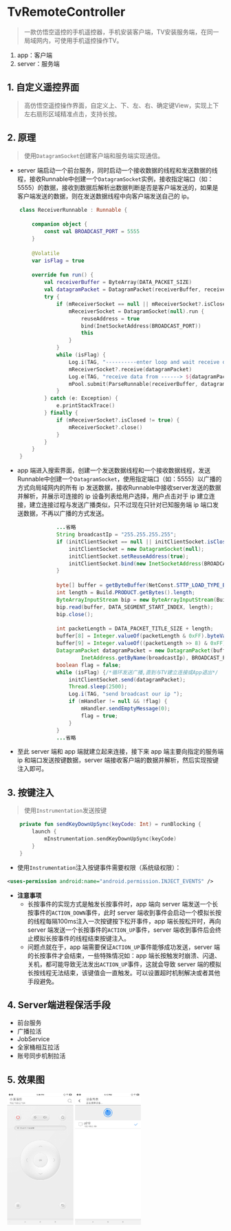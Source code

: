 # TvRemoteController
> 一款仿悟空遥控的手机遥控器，手机安装客户端，TV安装服务端，在同一局域网内，可使用手机遥控操作TV。
1. app：客户端
2. server：服务端

## 1. 自定义遥控界面
> 高仿悟空遥控操作界面，自定义上、下、左、右、确定键View，实现上下左右扇形区域精准点击，支持长按。
## 2. 原理
> 使用`DatagramSocket`创建客户端和服务端实现通信。
- server 端启动一个前台服务，同时启动一个接收数据的线程和发送数据的线程，接收Runnable中创建一个`DatagramSocket`实例，接收指定端口（如：5555）的数据，接收到数据后解析出数据判断是否是客户端发送的，如果是客户端发送的数据，则在发送数据线程中向客户端发送自己的 ip。

```kotlin
    class ReceiverRunnable : Runnable {

        companion object {
            const val BROADCAST_PORT = 5555
        }

        @Volatile
        var isFlag = true

        override fun run() {
            val receiverBuffer = ByteArray(DATA_PACKET_SIZE)
            val datagramPacket = DatagramPacket(receiverBuffer, receiverBuffer.size)
            try {
                if (mReceiverSocket == null || mReceiverSocket?.isClosed == true) {
                    mReceiverSocket = DatagramSocket(null).run {
                        reuseAddress = true
                        bind(InetSocketAddress(BROADCAST_PORT))
                        this
                    }
                }
                while (isFlag) {
                    Log.i(TAG, "----------enter loop and wait receive data----------")
                    mReceiverSocket?.receive(datagramPacket)
                    Log.e(TAG, "receive data from ------> ${datagramPacket.address.hostAddress}")
                    mPool.submit(ParseRunnable(receiverBuffer, datagramPacket))
                }
            } catch (e: Exception) {
                e.printStackTrace()
            } finally {
                if (mReceiverSocket?.isClosed != true) {
                    mReceiverSocket?.close()
                }
            }
        }
    }
```

- app 端进入搜索界面，创建一个发送数据线程和一个接收数据线程，发送Runnable中创建一个`DatagramSocket`，使用指定端口（如：5555）以广播的方式向局域网内的所有 ip 发送数据，接收Runnable中接收server发送的数据并解析，并展示可连接的 ip 设备列表给用户选择，用户点击对于 ip 建立连接，建立连接过程与发送广播类似，只不过现在只针对已知服务端 ip 端口发送数据，不再以广播的方式发送。

```java
				...省略
				String broadcastIp = "255.255.255.255";
                if (initClientSocket == null || initClientSocket.isClosed()) {
                    initClientSocket = new DatagramSocket(null);
                    initClientSocket.setReuseAddress(true);
                    initClientSocket.bind(new InetSocketAddress(BROADCAST_PORT));
                }

                byte[] buffer = getByteBuffer(NetConst.STTP_LOAD_TYPE_BROADCAST, 0, 0);
                int length = Build.PRODUCT.getBytes().length;
                ByteArrayInputStream bip = new ByteArrayInputStream(Build.PRODUCT.getBytes());
                bip.read(buffer, DATA_SEGMENT_START_INDEX, length);
                bip.close();

                int packetLength = DATA_PACKET_TITLE_SIZE + length;
                buffer[8] = Integer.valueOf(packetLength & 0xFF).byteValue();
                buffer[9] = Integer.valueOf((packetLength >> 8) & 0xFF).byteValue();
                DatagramPacket datagramPacket = new DatagramPacket(buffer, packetLength,
                        InetAddress.getByName(broadcastIp), BROADCAST_PORT);
                boolean flag = false;
                while (isFlag) {/*循环发送广播,直到与TV建立连接或App退出*/
                    initClientSocket.send(datagramPacket);
                    Thread.sleep(2500);
                    Log.i(TAG, "send broadcast our ip ");
                    if (mHandler != null && !flag) {
                        mHandler.sendEmptyMessage(0);
                        flag = true;
                    }
                }
				...省略
```

- 至此 server 端和 app 端就建立起来连接，接下来 app 端主要向指定的服务端 ip 和端口发送按键数据，server 端接收客户端的数据并解析，然后实现按键注入即可。

## 3. 按键注入
> 使用`Instrumentation`发送按键

```kotlin
	private fun sendKeyDownUpSync(keyCode: Int) = runBlocking {
        launch {
            mInstrumentation.sendKeyDownUpSync(keyCode)
        }
    }
```
- 使用`Instrumentation`注入按键事件需要权限（系统级权限）：

```xml
<uses-permission android:name="android.permission.INJECT_EVENTS" />
```

- **注意事项**
  - 长按事件的实现方式是触发长按事件时，app 端向 server 端发送一个长按事件的`ACTION_DOWN`事件，此时 server 端收到事件会启动一个模拟长按的线程每隔100ms注入一次按键按下松开事件，app 端长按松开时，再向 server 端发送一个长按事件的`ACTION_UP`事件，server 端收到事件后会终止模拟长按事件的线程结束按键注入。
  - 问题点就在于，app 端需要保证`ACTION_UP`事件能够成功发送，server 端的长按事件才会结束，一些特殊情况如：app 端长按触发时崩溃、闪退、关机，都可能导致无法发出`ACTION_UP`事件，这就会导致 server 端的模拟长按线程无法结束，该键值会一直触发。可以设置超时机制解决或者其他手段避免。

## 4. Server端进程保活手段

- 前台服务
- 广播拉活
- JobService
- 全家桶相互拉活
- 账号同步机制拉活

## 5. 效果图
<img src="/snapshots/dpad.jpg" style="zoom: 30%"/>
<img src="/snapshots/search.jpg" style="zoom: 30%"/>